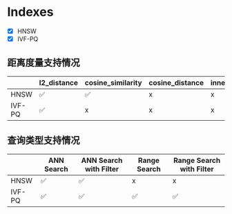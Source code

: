 # Indexes

- [x] HNSW
- [x] IVF-PQ 

## 距离度量支持情况

|     | l2_distance | cosine_similarity | cosine_distance | inner_product |
| --- | --- | --- | --- | --- |
| HNSW   | ✅ | ✅ | x | x |
| IVF-PQ | ✅ | x | x | x |

## 查询类型支持情况

|     | ANN Search | ANN Search with Filter | Range Search | Range Search with Filter |
| --- | --- | --- | --- | --- |
| HNSW   | ✅ | ✅ | x  | x |
| IVF-PQ | ✅ | ✅ | ✅ | ✅ |